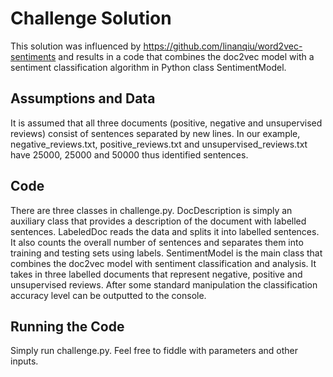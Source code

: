 # Challenge Solution

This solution was influenced by https://github.com/linanqiu/word2vec-sentiments and results in a code that combines the doc2vec
model with a sentiment classification algorithm in Python class SentimentModel.

## Assumptions and Data
It is assumed that all three documents (positive, negative and unsupervised reviews) consist of sentences separated by new lines.
In our example, negative_reviews.txt, positive_reviews.txt and unsupervised_reviews.txt have 25000, 25000 and 50000 thus identified sentences.

## Code
There are three classes in challenge.py. DocDescription is simply an auxiliary class that provides a description of the document 
with labelled sentences. LabeledDoc reads the data and splits it into labelled sentences. It also counts the overall number of sentences
and separates them into training and testing sets using labels. SentimentModel is the main class that combines the doc2vec model with
sentiment classification and analysis. It takes in three labelled documents that represent negative, positive and unsupervised reviews. After some standard manipulation the classification accuracy level can be outputted to the console.


## Running the Code
Simply run challenge.py. Feel free to fiddle with parameters and other inputs.
